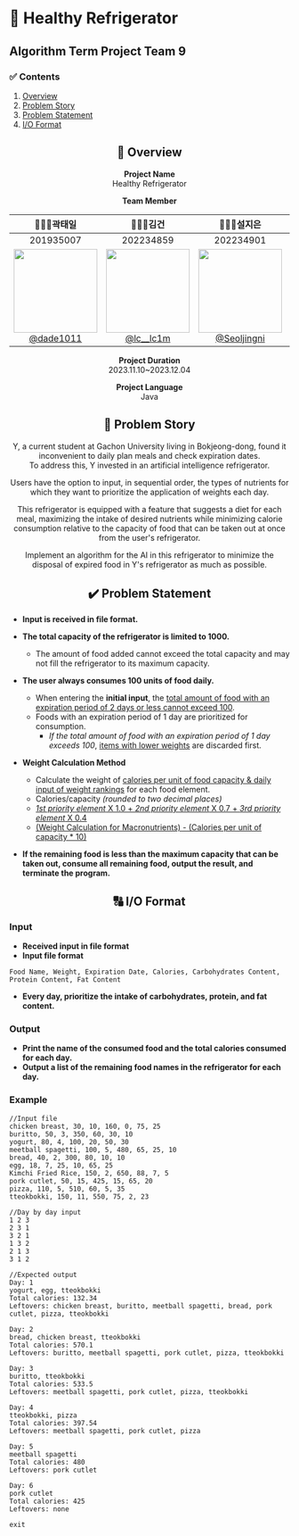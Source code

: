 # 💪 Healthy Refrigerator
## Algorithm Term Project Team 9
### ✅ Contents
1. [Overview](#👀-Overview)   
2. [Problem Story](#📝-Problem-Story)   
3. [Problem Statement](#✔️-Problem-Statement)   
4. [I/O Format](#🔠-I/O-Format)
<div align="center">

## 👀 Overview

**Project Name**
</br>Healthy Refrigerator

**Team Member**
<div align="center">


| **🧑🏻‍💻곽태일** | **🧑🏻‍💻김건** | **👩🏻‍💻설지은** | **🧑🏻‍💻한수민** | **🧑🏻‍💻허지행** |
| :------: |  :------: | :------: | :------: | :------: |
| 201935007 |  202234859 | 202234901 | 202234944 | 202234948 |
| [<img src="https://avatars.githubusercontent.com/u/121069779?v=4" height=150 width=150> <br/> @dade1011](https://github.com/dade1011) | [<img src="https://avatars.githubusercontent.com/u/104978709?v=4" height=150 width=150> <br/> @lc__lc1m](https://github.com/kimkhann) | [<img src="https://avatars.githubusercontent.com/u/101654488?v=4" height=150 width=150> <br/> @Seoljingni](https://github.com/Seoljingni) | [<img src="https://avatars.githubusercontent.com/u/113187890?v=4" height=150 width=150> <br/> @Ruila](https://github.com/RustTale) | [<img src="https://avatars.githubusercontent.com/u/105281922?v=4" height=150 width=150> <br/> @HIT-haeng](https://github.com/JiHaneggg)

</div>

**Project Duration**</br>
2023.11.10~2023.12.04

**Project Language**
</br>Java

## 📝 Problem Story
Y, a current student at Gachon University living in Bokjeong-dong,
found it inconvenient to daily plan meals and check expiration dates.</br>
To address this, Y invested in an artificial intelligence refrigerator.

Users have the option to input, in sequential order, the types of nutrients for which they want to prioritize the application of weights each day.

This refrigerator is equipped with a feature that suggests a diet for each meal, maximizing the intake of desired nutrients while minimizing calorie consumption relative to the capacity of food that can be taken out at once from the user's refrigerator.

Implement an algorithm for the AI in this refrigerator to minimize the disposal of expired food in Y's refrigerator as much as possible.


## ✔️ Problem Statement
<div align="left">

- **Input is received in file format.**

- **The total capacity of the refrigerator is limited to 1000.**
     - The amount of food added cannot exceed the total capacity and may not fill the refrigerator to its maximum capacity.

- **The user always consumes 100 units of food daily.**
     - When entering the **initial input**, the <u>total amount of food with an expiration period of 2 days or less cannot exceed 100</u>.
     - Foods with an expiration period of 1 day are prioritized for consumption. 
         - *If the total amount of food with an expiration period of 1 day exceeds 100*,
               <u>items with lower weights</u> are discarded first.

- **Weight Calculation Method**
     - Calculate the weight of <u>calories per unit of food capacity & daily input of weight rankings</u> for each food element.
     - Calories/capacity *(rounded to two decimal places)*
     - <u>*1st priority element* X 1.0 + *2nd priority element* X 0.7 + *3rd priority element* X 0.4</u>
     - <u>(Weight Calculation for Macronutrients) - (Calories per unit of capacity * 10)</u>

- **If the remaining food is less than the maximum capacity that can be taken out,
consume all remaining food, output the result, and terminate the program.**
</div>

## 🔠 I/O Format
<div align="left">

### Input
- **Received input in file format**
- **Input file format** 

`Food Name, Weight, Expiration Date, Calories, Carbohydrates Content, Protein Content, Fat Content`
- **Every day, prioritize the intake of carbohydrates, protein, and fat content.**
### Output
- **Print the name of the consumed food and the total calories consumed for each day.**
- **Output a list of the remaining food names in the refrigerator for each day.**
### Example

```
//Input file
chicken breast, 30, 10, 160, 0, 75, 25
buritto, 50, 3, 350, 60, 30, 10
yogurt, 80, 4, 100, 20, 50, 30
meetball spagetti, 100, 5, 480, 65, 25, 10
bread, 40, 2, 300, 80, 10, 10
egg, 18, 7, 25, 10, 65, 25
Kimchi Fried Rice, 150, 2, 650, 88, 7, 5 
pork cutlet, 50, 15, 425, 15, 65, 20
pizza, 110, 5, 510, 60, 5, 35
tteokbokki, 150, 11, 550, 75, 2, 23
```

```
//Day by day input
1 2 3
2 3 1
3 2 1
1 3 2
2 1 3
3 1 2
```

```
//Expected output
Day: 1
yogurt, egg, tteokbokki
Total calories: 132.34
Leftovers: chicken breast, buritto, meetball spagetti, bread, pork cutlet, pizza, tteokbokki

Day: 2
bread, chicken breast, tteokbokki
Total calories: 570.1
Leftovers: buritto, meetball spagetti, pork cutlet, pizza, tteokbokki

Day: 3
buritto, tteokbokki
Total calories: 533.5
Leftovers: meetball spagetti, pork cutlet, pizza, tteokbokki

Day: 4
tteokbokki, pizza
Total calories: 397.54
Leftovers: meetball spagetti, pork cutlet, pizza

Day: 5
meetball spagetti
Total calories: 480
Leftovers: pork cutlet

Day: 6
pork cutlet
Total calories: 425
Leftovers: none

exit
```

</div>
</div>
